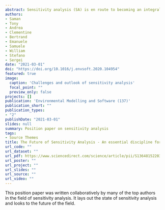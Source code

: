 ```yaml
---
abstract: Sensitivity analysis (SA) is en route to becoming an integral part of mathematical modeling. The tremendous potential benefits of SA are, however, yet to be fully realized, both for advancing mechanistic and data-driven modeling of human and natural systems, and in support of decision making. In this perspective paper, a multidisciplinary group of researchers and practitioners revisit the current status of SA, and outline research challenges in regard to both theoretical frameworks and their applications to solve real-world problems. Six areas are discussed that warrant further attention, including (1) structuring and standardizing SA as a discipline, (2) realizing the untapped potential of SA for systems modeling, (3) addressing the computational burden of SA, (4) progressing SA in the context of machine learning, (5) clarifying the relationship and role of SA to uncertainty quantification, and (6) evolving the use of SA in support of decision making. An outlook for the future of SA is provided that underlines how SA must underpin a wide variety of activities to better serve science and society.
authors:
- Saman
- Tony
- Andrea
- Clementine
- Bertrand
- Emanuele
- Samuele
- William
- Stefano
- Sergei
date: "2021-03-01"
doi: "https://doi.org/10.1016/j.envsoft.2020.104954"
featured: true
image:
  caption: 'Challenges and outlook of sensitivity analysis'
  focal_point: ""
  preview_only: false
projects: []
publication: 'Environmental Modelling and Software (137)'
publication_short: ""
publication_types:
- "2"
publishDate: "2021-03-01"
slides: null
summary: Position paper on sensitivity analysis
tags:
- Source Themes
title: The Future of Sensitivity Analysis - An essential discipline for systems modeling and policy support
url_code: ""
url_dataset: ""
url_pdf: https://www.sciencedirect.com/science/article/pii/S1364815220310112/pdfft?md5=f58237a5f9cf39601228c0c6c90b06bb&pid=1-s2.0-S1364815220310112-main.pdf
url_poster: ""
url_project: ""
url_slides: ""
url_source: ""
url_video: ""
---
```


This position paper was written collaboratively by many of the top authors in the field of sensitivity analysis. It lays out the state of sensitivity analysis and looks to the future of the field.
